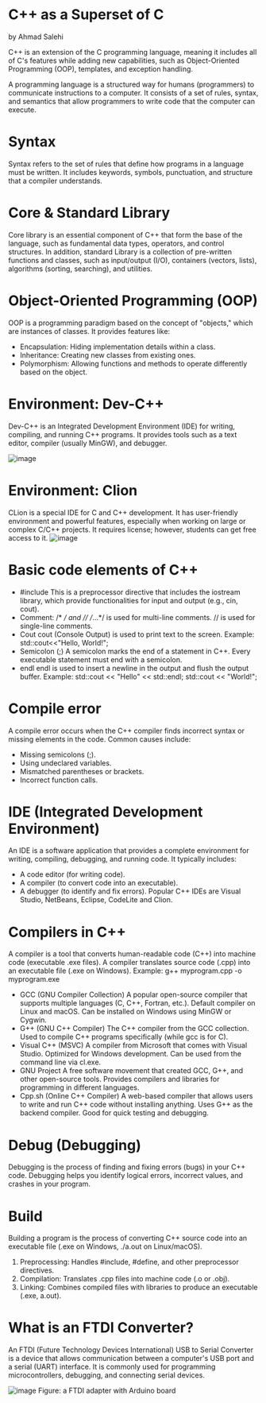 # C++ as a Superset of C
by Ahmad Salehi

C++ is an extension of the C programming language, meaning it includes all of C's features while adding new capabilities, such as Object-Oriented Programming (OOP), templates, and exception handling.

A programming language is a structured way for humans (programmers) to communicate instructions to a computer. It consists of a set of rules, syntax, and semantics that allow programmers to write code that the computer can execute.

# Syntax
Syntax refers to the set of rules that define how programs in a language must be written. It includes keywords, symbols, punctuation, and structure that a compiler understands.

# Core & Standard Library
Core library is an essential component of C++ that form the base of the language, such as fundamental data types, operators, and control structures. In addition, standard Library is a collection of pre-written functions and classes, such as input/output (I/O), containers (vectors, lists), algorithms (sorting, searching), and utilities.

# Object-Oriented Programming (OOP)
OOP is a programming paradigm based on the concept of "objects," which are instances of classes. It provides features like:
  - Encapsulation: Hiding implementation details within a class.
  - Inheritance: Creating new classes from existing ones.
  - Polymorphism: Allowing functions and methods to operate differently based on the object.

# Environment: Dev-C++
Dev-C++ is an Integrated Development Environment (IDE) for writing, compiling, and running C++ programs. It provides tools such as a text editor, compiler (usually MinGW), and debugger.

![image](https://github.com/user-attachments/assets/1b52fc3c-c349-4d4d-a7cb-79f259af90fc)

# Environment: Clion
CLion is a special IDE for C and C++ development. It has user-friendly environment and powerful features, especially when working on large or complex C/C++ projects. It requires license; however, students can get free access to it.
![image](https://github.com/user-attachments/assets/26cf2db4-6330-4f92-aa14-947866518a38)

# Basic code elements of C++
  - #include <iostream>
    This is a preprocessor directive that includes the iostream library, which provide functionalities for input and output (e.g., cin, cout).
  - Comment: /* */ and //
    /*...*/ is used for multi-line comments.
    // is used for single-line comments.
  - Cout
    cout (Console Output) is used to print text to the screen. Example: std::cout<<"Hello, World!";
  - Semicolon (;)
    A semicolon marks the end of a statement in C++. Every executable statement must end with a semicolon.
  - endl
    endl is used to insert a newline in the output and flush the output buffer. Example:
    std::cout << "Hello" << std::endl;
    std::cout << "World!";

# Compile error
A compile error occurs when the C++ compiler finds incorrect syntax or missing elements in the code. Common causes include:
  - Missing semicolons (;).
  - Using undeclared variables.
  - Mismatched parentheses or brackets.
  - Incorrect function calls.

# IDE (Integrated Development Environment)
An IDE is a software application that provides a complete environment for writing, compiling, debugging, and running code. It typically includes:
  - A code editor (for writing code).
  - A compiler (to convert code into an executable).
  - A debugger (to identify and fix errors).
Popular C++ IDEs are Visual Studio, NetBeans, Eclipse, CodeLite and Clion.

# Compilers in C++
A compiler is a tool that converts human-readable code (C++) into machine code (executable .exe files). A compiler translates source code (.cpp) into an executable file (.exe on Windows). Example: g++ myprogram.cpp -o myprogram.exe
  - GCC (GNU Compiler Collection)
    A popular open-source compiler that supports multiple languages (C, C++, Fortran, etc.).
    Default compiler on Linux and macOS.
    Can be installed on Windows using MinGW or Cygwin.
  - G++ (GNU C++ Compiler)
    The C++ compiler from the GCC collection.
    Used to compile C++ programs specifically (while gcc is for C).
  - Visual C++ (MSVC)
    A compiler from Microsoft that comes with Visual Studio.
    Optimized for Windows development.
    Can be used from the command line via cl.exe.
  - GNU Project
    A free software movement that created GCC, G++, and other open-source tools.
    Provides compilers and libraries for programming in different languages.
  - Cpp.sh (Online C++ Compiler)
    A web-based compiler that allows users to write and run C++ code without installing anything.
    Uses G++ as the backend compiler.
    Good for quick testing and debugging.

# Debug (Debugging)
Debugging is the process of finding and fixing errors (bugs) in your C++ code. Debugging helps you identify logical errors, incorrect values, and crashes in your program.

# Build
Building a program is the process of converting C++ source code into an executable file (.exe on Windows, ./a.out on Linux/macOS).
  1.	Preprocessing: Handles #include, #define, and other preprocessor directives.
  2.	Compilation: Translates .cpp files into machine code (.o or .obj).
  3.	Linking: Combines compiled files with libraries to produce an executable (.exe, a.out).

# What is an FTDI Converter?
An FTDI (Future Technology Devices International) USB to Serial Converter is a device that allows communication between a computer's USB port and a serial (UART) interface. It is commonly used for programming microcontrollers, debugging, and connecting serial devices.

![image](https://github.com/user-attachments/assets/afccda00-d1a4-4588-afdd-c624fe9074cc)
Figure: a FTDI adapter with Arduino board
